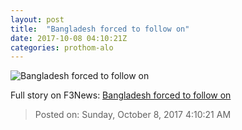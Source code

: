 ```yaml
---
layout: post
title:  "Bangladesh forced to follow on"
date: 2017-10-08 04:10:21Z
categories: prothom-alo
---
```


![Bangladesh forced to follow on](http://en.prothom-alo.com/contents/cache/images/1200x630x1/uploads/media/2017/10/07/5a77c634ecd85d03eba7f997fff90ea7-Follow-on.jpg?jadewits_media_id=151427)




Full story on F3News: [Bangladesh forced to follow on](http://www.f3nws.com/n/d2YaqE)

> Posted on: Sunday, October 8, 2017 4:10:21 AM
